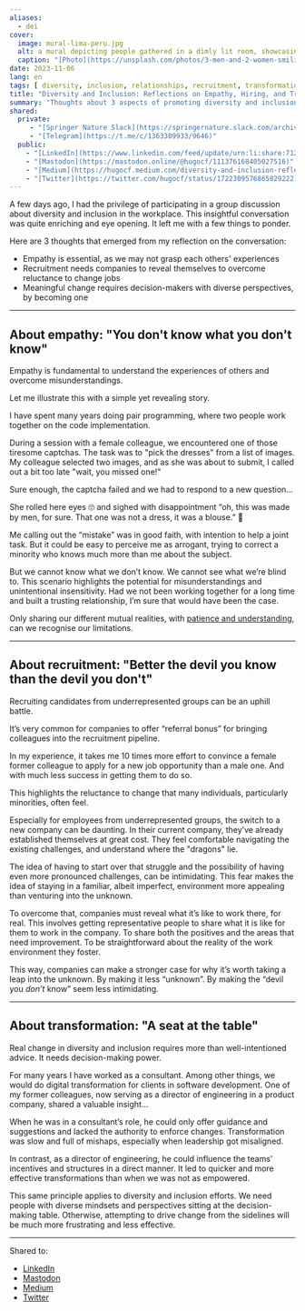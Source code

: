 ```yaml
---
aliases:
  - dei
cover:
  image: mural-lima-peru.jpg
  alt: a mural depicting people gathered in a dimly lit room, showcasing unity and diversity
  caption: "[Photo](https://unsplash.com/photos/3-men-and-2-women-smiling-1gh6oD6aDhs) by [Miles Peacock](https://unsplash.com/@milesypea) on [Unsplash](https://unsplash.com/)"
date: 2023-11-06
lang: en
tags: [ diversity, inclusion, relationships, recruitment, transformation ]
title: "Diversity and Inclusion: Reflections on Empathy, Hiring, and Transformation"
summary: "Thoughts about 3 aspects of promoting diversity and inclusion in the workplace: the need to understand each other, for companies to reveal themselves, and getting a seat at the table."
shared:
  private:
     - "[Springer Nature Slack](https://springernature.slack.com/archives/D01ET09HNUF/p1699465274168999)"
     - "[Telegram](https://t.me/c/1363309933/9646)"
  public:
    - "[LinkedIn](https://www.linkedin.com/feed/update/urn:li:share:7128074657089400832/)"
    - "[Mastodon](https://mastodon.online/@hugocf/111376168405027516)"
    - "[Medium](https://hugocf.medium.com/diversity-and-inclusion-reflections-on-empathy-hiring-and-transformation-1685ff8c1196)"
    - "[Twitter](https://twitter.com/hugocf/status/1722309576865829222)"
---
```


A few days ago, I had the privilege of participating in a group discussion about diversity and inclusion in the workplace. This insightful conversation was quite enriching and eye opening. It left me with a few things to ponder.

Here are 3 thoughts that emerged from my reflection on the conversation:

* Empathy is essential, as we may not grasp each others' experiences
* Recruitment needs companies to reveal themselves to overcome reluctance to change jobs
* Meaningful change requires decision-makers with diverse perspectives, by becoming one

---

## About empathy: "You don't know what you don't know"

Empathy is fundamental to understand the experiences of others and overcome misunderstandings.

Let me illustrate this with a simple yet revealing story.

I have spent many years doing pair programming, where two people work together on the code implementation.

During a session with a female colleague, we encountered one of those tiresome captchas. The task was to "pick the dresses" from a list of images. My colleague selected two images, and as she was about to submit, I called out a bit too late "wait, you missed one!"

Sure enough, the captcha failed and we had to respond to a new question…

She rolled here eyes 🙄 and sighed with disappointment “oh, this was made by men, for sure. That one was not a dress, it was a blouse.” 🫤

Me calling out the “mistake” was in good faith, with intention to help a joint task. But it could be easy to perceive me as arrogant, trying to correct a minority who knows much more than me about the subject.

But we cannot know what we don’t know. We cannot see what we’re blind to. This scenario highlights the potential for misunderstandings and unintentional insensitivity. Had we not been working together for a long time and built a trusting relationship, I’m sure that would have been the case.

Only sharing our different mutual realities, with [patience and understanding](/receiving-feedback), can we recognise our limitations.

---

## About recruitment: "Better the devil you know than the devil you don't"

Recruiting candidates from underrepresented groups can be an uphill battle.

It’s very common for companies to offer “referral bonus” for bringing colleagues into the recruitment pipeline.

In my experience, it takes me 10 times more effort to convince a female former colleague to apply for a new job opportunity than a male one. And with much less success in getting them to do so.

This highlights the reluctance to change that many individuals, particularly minorities, often feel.

Especially for employees from underrepresented groups, the switch to a new company can be daunting. In their current company, they’ve already established themselves at great cost. They feel comfortable navigating the existing challenges, and understand where the "dragons" lie.

The idea of having to start over that struggle and the possibility of having even more pronounced challenges, can be intimidating. This fear makes the idea of staying in a familiar, albeit imperfect, environment more appealing than venturing into the unknown.

To overcome that, companies must reveal what it’s like to work there, for real. This involves getting representative people to share what it is like for them to work in the company. To share both the positives and the areas that need improvement. To be straightforward about the reality of the work environment they foster.

This way, companies can make a stronger case for why it’s worth taking a leap into the unknown. By making it less “unknown”. By making the “devil you *don’t* know” seem less intimidating.

---

## About transformation: "A seat at the table"

Real change in diversity and inclusion requires more than well-intentioned advice. It needs decision-making power.

For many years I have worked as a consultant. Among other things, we would do digital transformation for clients in software development. One of my former colleagues, now serving as a director of engineering in a product company, shared a valuable insight…

When he was in a consultant’s role, he could only offer guidance and suggestions and lacked the authority to enforce changes. Transformation was slow and full of mishaps, especially when leadership got misaligned.

In contrast, as a director of engineering, he could influence the teams’ incentives and structures in a direct manner. It led to quicker and more effective transformations than when we was not as empowered.

This same principle applies to diversity and inclusion efforts. We need people with diverse mindsets and perspectives sitting at the decision-making table. Otherwise, attempting to drive change from the sidelines will be much more frustrating and less effective.

---

Shared to:

* [LinkedIn](https://www.linkedin.com/feed/update/urn:li:share:7128074657089400832/)
* [Mastodon](https://mastodon.online/@hugocf/111376168405027516)
* [Medium](https://hugocf.medium.com/diversity-and-inclusion-reflections-on-empathy-hiring-and-transformation-1685ff8c1196)
* [Twitter](https://twitter.com/hugocf/status/1722309576865829222)
